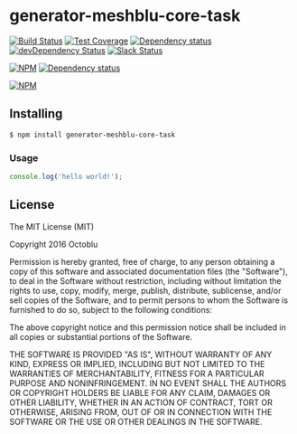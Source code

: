# generator-meshblu-core-task

[![Build Status](https://travis-ci.org/octoblu/meshblu-core-task-revoke-all-tokens.svg?branch=master)](https://travis-ci.org/octoblu/meshblu-core-task-revoke-all-tokens)
[![Test Coverage](https://codecov.io/gh/octoblu/meshblu-core-task-revoke-all-tokens/branch/master/graph/badge.svg)](https://codecov.io/gh/octoblu/meshblu-core-task-revoke-all-tokens)
[![Dependency status](http://img.shields.io/david/octoblu/meshblu-core-task-revoke-all-tokens.svg?style=flat)](https://david-dm.org/octoblu/meshblu-core-task-revoke-all-tokens)
[![devDependency Status](http://img.shields.io/david/dev/octoblu/meshblu-core-task-revoke-all-tokens.svg?style=flat)](https://david-dm.org/octoblu/meshblu-core-task-revoke-all-tokens#info=devDependencies)
[![Slack Status](http://community-slack.octoblu.com/badge.svg)](http://community-slack.octoblu.com)

[![NPM](https://nodei.co/npm/meshblu-core-task-revoke-all-tokens.svg?style=flat)](https://npmjs.org/package/meshblu-core-task-revoke-all-tokens)
[![Dependency status](http://img.shields.io/david/octoblu/generator-meshblu-core-task.svg?style=flat)](https://david-dm.org/octoblu/generator-meshblu-core-task)

[![NPM](https://nodei.co/npm/generator-meshblu-core-task.svg?style=flat)](https://npmjs.org/package/generator-meshblu-core-task)

## Installing

```bash
$ npm install generator-meshblu-core-task
```

### Usage

```javascript
console.log('hello world!');
```

## License

The MIT License (MIT)

Copyright 2016 Octoblu

Permission is hereby granted, free of charge, to any person obtaining a copy
of this software and associated documentation files (the "Software"), to deal
in the Software without restriction, including without limitation the rights
to use, copy, modify, merge, publish, distribute, sublicense, and/or sell
copies of the Software, and to permit persons to whom the Software is
furnished to do so, subject to the following conditions:

The above copyright notice and this permission notice shall be included in all
copies or substantial portions of the Software.

THE SOFTWARE IS PROVIDED "AS IS", WITHOUT WARRANTY OF ANY KIND, EXPRESS OR
IMPLIED, INCLUDING BUT NOT LIMITED TO THE WARRANTIES OF MERCHANTABILITY,
FITNESS FOR A PARTICULAR PURPOSE AND NONINFRINGEMENT. IN NO EVENT SHALL THE
AUTHORS OR COPYRIGHT HOLDERS BE LIABLE FOR ANY CLAIM, DAMAGES OR OTHER
LIABILITY, WHETHER IN AN ACTION OF CONTRACT, TORT OR OTHERWISE, ARISING FROM,
OUT OF OR IN CONNECTION WITH THE SOFTWARE OR THE USE OR OTHER DEALINGS IN THE
SOFTWARE.
